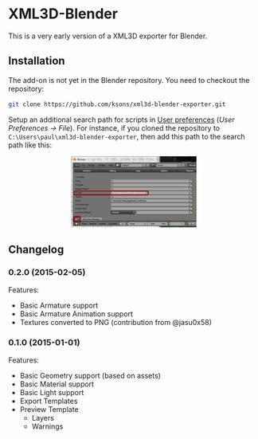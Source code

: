 XML3D-Blender
=============

This is a very early version of a XML3D exporter for Blender.

## Installation

The add-on is not yet in the Blender repository. You need to checkout the repository:
```bash
git clone https://github.com/ksons/xml3d-blender-exporter.git
```

Setup an additional search path for scripts in [User preferences](http://wiki.blender.org/index.php/Doc:2.6/Manual/Preferences/File#File_Paths) (_User Preferences → File_).
For instance, if you cloned the repository to ```C:\Users\paul\xml3d-blender-exporter```, then add this path to the search path like this:
<p align="center"><img width="50%" src="./doc/blender-user-scripts.png"/></p>

## Changelog

### 0.2.0 (2015-02-05)

Features:

  - Basic Armature support
  - Basic Armature Animation support
  - Textures converted to PNG (contribution from @jasu0x58)

### 0.1.0 (2015-01-01)

Features:

  - Basic Geometry support (based on assets)
  - Basic Material support
  - Basic Light support
  - Export Templates
  - Preview Template
    - Layers
    - Warnings
